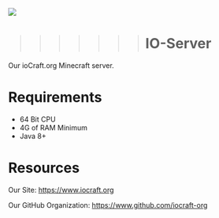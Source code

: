 ![](https://www.iocraft.org/mini.png)
>>>>>>> # IO-Server
Our ioCraft.org Minecraft server.
# Requirements
- 64 Bit CPU
- 4G of RAM Minimum
- Java 8+
# Resources
Our Site: https://www.iocraft.org

Our GitHub Organization: https://www.github.com/iocraft-org

